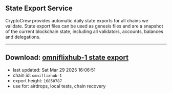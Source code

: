 ## State Export Service
CryptoCrew provides automatic daily state exports for all chains we validate. State export files can be used as genesis files and are a snapshot of the current blockchain state, including all validators, accounts, balances and delegations.

---
**Download: [omniflixhub-1 state export](https://dl-eu2.ccvalidators.com/SERVICE/omniflixhub/omniflixhub-1_export_16850787.json)**
---

- last updated: Sat Mar 29 2025 16:06:51
- chain id: `omniflixhub-1`
- export height: `16850787`
- use for: airdrops, local tests, chain recovery
